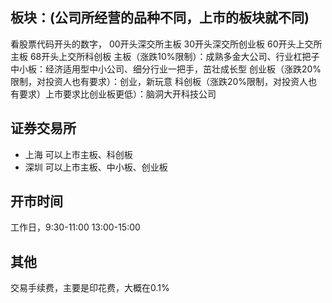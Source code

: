 ## 板块：(公司所经营的品种不同，上市的板块就不同)
看股票代码开头的数字，
00开头深交所主板
30开头深交所创业板
60开头上交所主板
68开头上交所科创板
主板（涨跌10%限制）：成熟多金大公司、行业杠把子
中小板：经济适用型中小公司、细分行业一把手，茁壮成长型
创业板（涨跌20%限制，对投资人也有要求）：创业，新玩意
科创板（涨跌20%限制，对投资人也有要求）上市要求比创业板更低）：脑洞大开科技公司

## 证券交易所
- 上海
可以上市主板、科创板
- 深圳
可以上市主板、中小板、创业板

## 开市时间
工作日，9:30-11:00 13:00-15:00

## 其他
交易手续费，主要是印花费，大概在0.1%